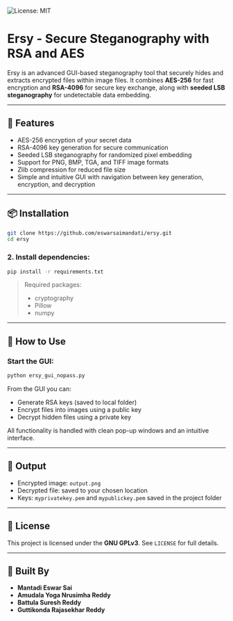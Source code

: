 ![License: MIT](https://img.shields.io/badge/License-MIT-yellow.svg)

# Ersy - Secure Steganography with RSA and AES

Ersy is an advanced GUI-based steganography tool that securely hides and extracts encrypted files within image files. It combines **AES-256** for fast encryption and **RSA-4096** for secure key exchange, along with **seeded LSB steganography** for undetectable data embedding.

---

## 🔐 Features

- AES-256 encryption of your secret data  
- RSA-4096 key generation for secure communication  
- Seeded LSB steganography for randomized pixel embedding  
- Support for PNG, BMP, TGA, and TIFF image formats  
- Zlib compression for reduced file size  
- Simple and intuitive GUI with navigation between key generation, encryption, and decryption  

---

## 📦 Installation


```bash
git clone https://github.com/eswarsaimandati/ersy.git
cd ersy
```


### 2. Install dependencies:

```bash
pip install -r requirements.txt
```

> Required packages:
>
> * cryptography
> * Pillow
> * numpy

---

## 🚀 How to Use

### Start the GUI:

```bash
python ersy_gui_nopass.py
```

From the GUI you can:

* Generate RSA keys (saved to local folder)
* Encrypt files into images using a public key
* Decrypt hidden files using a private key

All functionality is handled with clean pop-up windows and an intuitive interface.

---

## 📁 Output

* Encrypted image: `output.png`
* Decrypted file: saved to your chosen location
* Keys: `myprivatekey.pem` and `mypublickey.pem` saved in the project folder

---

## 📜 License

This project is licensed under the **GNU GPLv3**. See `LICENSE` for full details.

---

## 🙌 Built By

* **Mantadi Eswar Sai**
* **Amudala Yoga Nrusimha Reddy**
* **Battula Suresh Reddy**
* **Guttikonda Rajasekhar Reddy**


